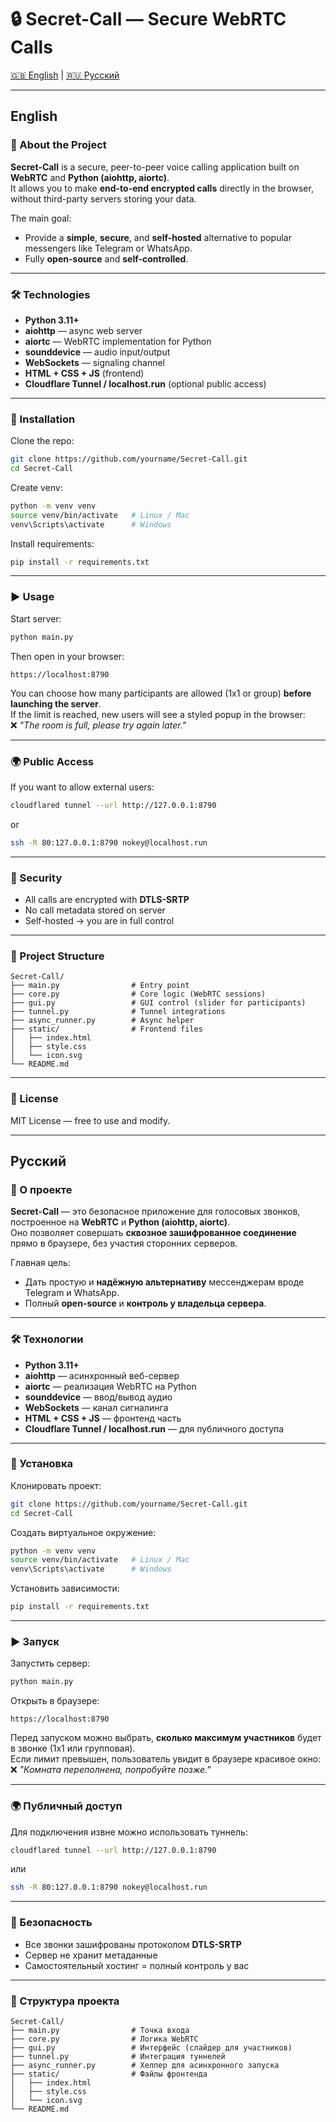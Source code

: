 # 🔒 Secret-Call — Secure WebRTC Calls

[🇬🇧 English](#english) | [🇷🇺 Русский](#русский)

---

## English

### 🚀 About the Project
**Secret-Call** is a secure, peer-to-peer voice calling application built on **WebRTC** and **Python (aiohttp, aiortc)**.  
It allows you to make **end-to-end encrypted calls** directly in the browser, without third-party servers storing your data.

The main goal:  
- Provide a **simple**, **secure**, and **self-hosted** alternative to popular messengers like Telegram or WhatsApp.  
- Fully **open-source** and **self-controlled**.  

---

### 🛠️ Technologies
- **Python 3.11+**
- **aiohttp** — async web server
- **aiortc** — WebRTC implementation for Python
- **sounddevice** — audio input/output
- **WebSockets** — signaling channel
- **HTML + CSS + JS** (frontend)
- **Cloudflare Tunnel / localhost.run** (optional public access)

---

### 🔧 Installation

Clone the repo:
```bash
git clone https://github.com/yourname/Secret-Call.git
cd Secret-Call
```

Create venv:
```bash
python -m venv venv
source venv/bin/activate   # Linux / Mac
venv\Scripts\activate      # Windows
```

Install requirements:
```bash
pip install -r requirements.txt
```

---

### ▶️ Usage

Start server:
```bash
python main.py
```

Then open in your browser:
```
https://localhost:8790
```

You can choose how many participants are allowed (1x1 or group) **before launching the server**.  
If the limit is reached, new users will see a styled popup in the browser:  
❌ *"The room is full, please try again later."*

---

### 🌍 Public Access

If you want to allow external users:
```bash
cloudflared tunnel --url http://127.0.0.1:8790
```
or
```bash
ssh -R 80:127.0.0.1:8790 nokey@localhost.run
```

---

### 🔐 Security
- All calls are encrypted with **DTLS-SRTP**  
- No call metadata stored on server  
- Self-hosted → you are in full control  

---

### 📂 Project Structure
```
Secret-Call/
├── main.py                # Entry point
├── core.py                # Core logic (WebRTC sessions)
├── gui.py                 # GUI control (slider for participants)
├── tunnel.py              # Tunnel integrations
├── async_runner.py        # Async helper
├── static/                # Frontend files
│   ├── index.html
│   ├── style.css
│   └── icon.svg
└── README.md
```

---

### 📜 License
MIT License — free to use and modify.

---

## Русский

### 🚀 О проекте
**Secret-Call** — это безопасное приложение для голосовых звонков, построенное на **WebRTC** и **Python (aiohttp, aiortc)**.  
Оно позволяет совершать **сквозное зашифрованное соединение** прямо в браузере, без участия сторонних серверов.

Главная цель:  
- Дать простую и **надёжную альтернативу** мессенджерам вроде Telegram и WhatsApp.  
- Полный **open-source** и **контроль у владельца сервера**.  

---

### 🛠️ Технологии
- **Python 3.11+**
- **aiohttp** — асинхронный веб-сервер
- **aiortc** — реализация WebRTC на Python
- **sounddevice** — ввод/вывод аудио
- **WebSockets** — канал сигналинга
- **HTML + CSS + JS** — фронтенд часть
- **Cloudflare Tunnel / localhost.run** — для публичного доступа

---

### 🔧 Установка

Клонировать проект:
```bash
git clone https://github.com/yourname/Secret-Call.git
cd Secret-Call
```

Создать виртуальное окружение:
```bash
python -m venv venv
source venv/bin/activate   # Linux / Mac
venv\Scripts\activate      # Windows
```

Установить зависимости:
```bash
pip install -r requirements.txt
```

---

### ▶️ Запуск

Запустить сервер:
```bash
python main.py
```

Открыть в браузере:
```
https://localhost:8790
```

Перед запуском можно выбрать, **сколько максимум участников** будет в звонке (1х1 или групповая).  
Если лимит превышен, пользователь увидит в браузере красивое окно:  
❌ *"Комната переполнена, попробуйте позже."*

---

### 🌍 Публичный доступ

Для подключения извне можно использовать туннель:
```bash
cloudflared tunnel --url http://127.0.0.1:8790
```
или
```bash
ssh -R 80:127.0.0.1:8790 nokey@localhost.run
```

---

### 🔐 Безопасность
- Все звонки зашифрованы протоколом **DTLS-SRTP**  
- Сервер не хранит метаданные  
- Самостоятельный хостинг = полный контроль у вас  

---

### 📂 Структура проекта
```
Secret-Call/
├── main.py                # Точка входа
├── core.py                # Логика WebRTC
├── gui.py                 # Интерфейс (слайдер для участников)
├── tunnel.py              # Интеграция туннелей
├── async_runner.py        # Хелпер для асинхронного запуска
├── static/                # Файлы фронтенда
│   ├── index.html
│   ├── style.css
│   └── icon.svg
└── README.md
```
